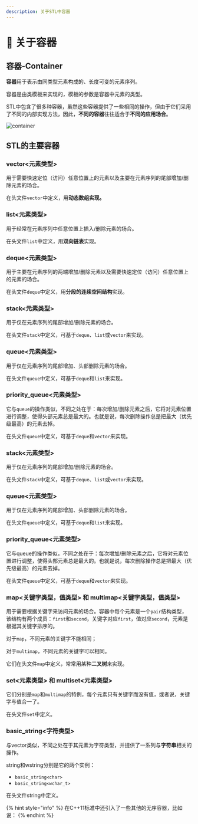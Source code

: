 ```yaml
---
description: 关于STL中容器
---
```


# 🥣 关于容器

## 容器-Container

**容器**用于表示由同类型元素构成的、长度可变的元素序列。&#x20;

容器是由类模板来实现的，模板的参数是容器中元素的类型。&#x20;

STL中包含了很多种容器，虽然这些容器提供了一些相同的操作，但由于它们采用了不同的内部实现方法，因此，**不同的容器**往往适合于**不同的应用场合**。

![container](https://images.unsplash.com/photo-1493946740644-2d8a1f1a6aff?crop=entropy\&cs=srgb\&fm=jpg\&ixid=MnwxOTcwMjR8MHwxfHNlYXJjaHwxfHxjb250YWluZXJ8ZW58MHx8fHwxNjQ0NDAyNzk1\&ixlib=rb-1.2.1\&q=85)

## STL的主要容器

### vector<元素类型>

用于需要快速定位（访问）任意位置上的元素以及主要在元素序列的尾部增加/删除元素的场合。

在头文件`vector`中定义，用**动态数组实现。**

### list<元素类型>

用于经常在元素序列中任意位置上插入/删除元素的场合。&#x20;

在头文件`list`中定义，用**双向链表**实现。&#x20;

### deque<元素类型>

用于主要在元素序列的两端增加/删除元素以及需要快速定位（访问）任意位置上的元素的场合。

在头文件`deque`中定义，用**分段的连续空间结构**实现。

### stack<元素类型>

用于仅在元素序列的尾部增加/删除元素的场合。

在头文件`stack`中定义，可基于`deque`、`list`或`vector`来实现。

### queue<元素类型>

用于仅在元素序列的尾部增加、头部删除元素的场合。

在头文件`queue`中定义，可基于`deque`和`list`来实现。

### priority\_queue<元素类型>

它与`queue`的操作类似，不同之处在于：每次增加/删除元素之后，它将对元素位置进行调整，使得头部元素总是最大的。也就是说，每次删除操作总是把最大（优先级最高）的元素去掉。

在头文件`queue`中定义，可基于`deque`和`vector`来实现。

### stack<元素类型>

用于仅在元素序列的尾部增加/删除元素的场合。

在头文件`stack`中定义，可基于`deque`、`list`或`vector`来实现。

### queue<元素类型>

用于仅在元素序列的尾部增加、头部删除元素的场合。

在头文件`queue`中定义，可基于`deque`和`list`来实现。

### priority\_queue<元素类型>

它与queue的操作类似，不同之处在于：每次增加/删除元素之后，它将对元素位置进行调整，使得头部元素总是最大的。也就是说，每次删除操作总是把最大（优先级最高）的元素去掉。

在头文件`queue`中定义，可基于`deque`和`vector`来实现。

### map<关键字类型，值类型> 和 multimap<关键字类型，值类型>

用于需要根据关键字来访问元素的场合。容器中每个元素是一个`pair`结构类型，该结构有两个成员：`first`和`second`，关键字对应`first`，值对应`second`，元素是根据其关键字排序的。

对于`map`，不同元素的关键字不能相同；

对于`multimap`，不同元素的关键字可以相同。

它们在头文件`map`中定义，常常用某种**二叉树**来实现。

### set<元素类型> 和 multiset<元素类型>

它们分别是`map`和`multimap`的特例，每个元素只有关键字而没有值，或者说，关键字与值合一了。

在头文件`set`中定义。

### basic\_string<字符类型>

与vector类似，不同之处在于其元素为字符类型，并提供了一系列与**字符串**相关的操作。&#x20;

string和wstring分别是它的两个实例：

* `basic_string<char>`
* `basic_string<wchar_t>`

在头文件string中定义。

{% hint style="info" %}
在C++11标准中还引入了一些其他的无序容器，比如说：
{% endhint %}























